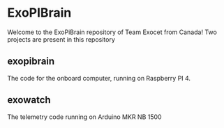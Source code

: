 # ExoPIBrain
Welcome to the ExoPiBrain repository of Team Exocet from Canada!
Two projects are present in this repository

## exopibrain
The code for the onboard computer, running on Raspberry PI 4. 


## exowatch
The telemetry code running on Arduino MKR NB 1500

